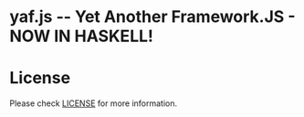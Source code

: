 yaf.js -- Yet Another Framework.JS -  NOW IN HASKELL!
===

License
===

Please check [LICENSE](https://github.com/s0r00t/yaf.js/blob/master/LICENSE) for more information.
